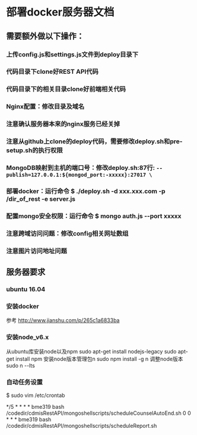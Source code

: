 # 部署docker服务器文档

## 需要额外做以下操作：

### 上传config.js和settings.js文件到deploy目录下
### 代码目录下clone好REST API代码
### 代码目录下的相关目录clone好前端相关代码
### Nginx配置：修改目录及域名
### 注意确认服务器本来的nginx服务已经关掉
### 注意从github上clone的deploy代码，需要修改deploy.sh和pre-setup.sh的执行权限
### MongoDB映射到主机的端口号：修改deploy.sh:87行: `--publish=127.0.0.1:${mongod_port:-xxxxx}:27017 \`
### 部署docker：运行命令 $ ./deploy.sh -d xxx.xxx.com -p /dir_of_rest -e server.js
### 配置mongo安全权限：运行命令 $ mongo auth.js --port xxxxx
### 注意跨域访问问题：修改config相关网址数组
### 注意图片访问地址问题

## 服务器要求
### ubuntu 16.04 
### 安装docker 
参考 http://www.jianshu.com/p/265c1a6833ba
### 安装node_v6.x
从ubuntu库安装node以及npm
sudo apt-get install nodejs-legacy
sudo apt-get install npm
安装node版本管理包n
sudo npm install -g n
调整node版本
sudo n --lts

### 自动任务设置
$ sudo vim /etc/crontab

*/5 *   * * *   bme319  bash /codedir/cdmisRestAPI/mongoshellscripts/scheduleCounselAutoEnd.sh
0  0    * * *   bme319  bash /codedir/cdmisRestAPI/mongoshellscripts/scheduleReport.sh

